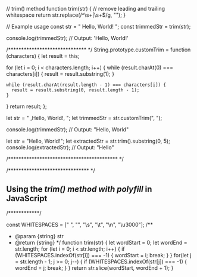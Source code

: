 // trim() method
function trim(str) {
  // remove leading and trailing whitespace
  return str.replace(/^\s+|\s+$/g, "");
}

// Example usage
const str = "   Hello, World!   ";
const trimmedStr = trim(str);

console.log(trimmedStr); // Output: 'Hello, World!'

/****************************** */
String.prototype.customTrim = function (characters) {
  let result = this;

  for (let i = 0; i < characters.length; i++) {
    while (result.charAt(0) === characters[i]) {
      result = result.substring(1);
    }

    while (result.charAt(result.length - 1) === characters[i]) {
      result = result.substring(0, result.length - 1);
    }
  }
  return result;
};

let str = " ,Hello, World!, ";
let trimmedStr = str.customTrim(", ");

console.log(trimmedStr); // Output: "Hello, World"

let str = "Hello, World!";
let extractedStr = str.trim().substring(0, 5);
console.log(extractedStr); // Output: "Hello"


/****************************************** */
<script> 

// Declare a whitespaces array 
const whitespaces = [" ", "", "\s", "\t", "\n", "\u3000"]; 

const trim = (str) => { 
    let stringBeg = 0, stringEnd = str.length; 

    // Find the index from the beginning of the string 
    // which is not a whitespace 
    for (let i = 0; i < str.length; i++) { 
        if (whitespaces.indexOf(str[i]) === -1) { 
            stringBeg = i; 
            break; 
        } 
    } 

    // Find the index from the end of the string 
    // which is not a whitespace 
    for (let j = str.length - 1; j >= 0; j--) { 
        if (whitespaces.indexOf(str[j]) === -1) { 
            stringEnd = j; 
            break; 
        } 
    } 

    // Return the string between the 2 found indices 
    return str.slice(stringBeg, stringEnd + 1); 
} 

let s = " Geeksforgeeks"; 
console.log(s); 
console.log(trim(s)); 
</script>


/******************************* */
<html>
<body>
   <h2>Using the <i> trim() method with polyfill </i> in JavaScript</h2>
   <div id = "content"> </div>
   <script>
      let content = document.getElementById('content');
      String.prototype.trim = function () {
         const spaces = ["\s", "\t", "", " ", "", "\u3000"];
         let start = 0;
         let end = this.length - 1;
      
         // get the first index of the valid character from the start
         for (let m = 0; m < this.length; m++) {
            if (!spaces.includes(this[m])) {
               start = m;
               break;
            }
         }
      
         // get the first index of valid characters from the last
         for (let n = this.length - 1; n > -1; n--) {
            if (!spaces.includes(this[n])) {
               end = n;
               break;
            }
         }
      
         // slice the string
         return this.slice(start, end + 1);
      }
      let str = " Hi, How are you? ";
      content.innerHTML += "The original string is :-" + str + ".<br>";
      let trimmed = str.trim();
      content.innerHTML += "The trimmed string using trim() method is :-" + str + "<br>";
   </script>
</body>




/************/


const WHITESPACES = [" ", "", "\s", "\t", "\n", "\u3000"];
/**
 * @param {string} str
 * @return {string}
 */
function trim(str) {
  let wordStart = 0;
  let wordEnd = str.length;
  for (let i = 0; i < str.length; i++) {
    if (WHITESPACES.indexOf(str[i]) === -1) {
      wordStart = i;
      break;
    }
  }
  for(let j = str.length - 1; j >= 0; j--) {
    if (WHITESPACES.indexOf(str[j]) === -1) {
      wordEnd = j;
      break;
    }
  }
  return str.slice(wordStart, wordEnd + 1);
}
